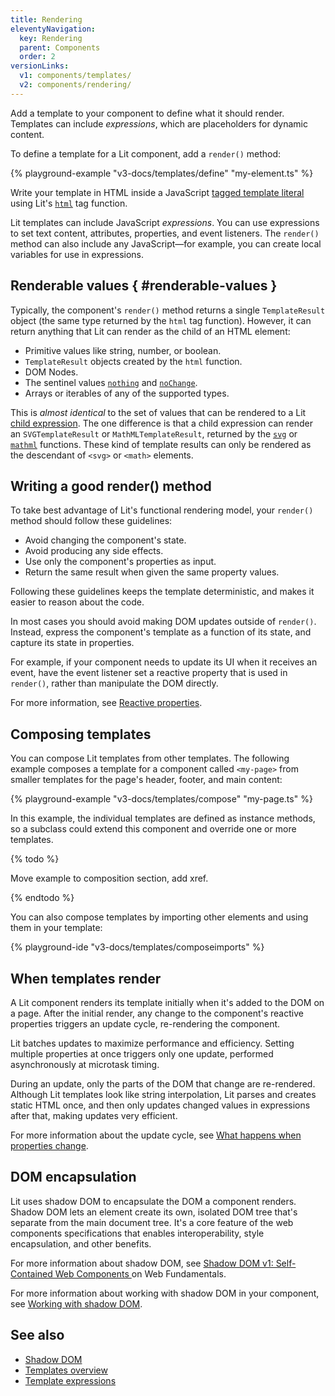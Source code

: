 ```yaml
---
title: Rendering
eleventyNavigation:
  key: Rendering
  parent: Components
  order: 2
versionLinks:
  v1: components/templates/
  v2: components/rendering/
---
```


Add a template to your component to define what it should render. Templates can include _expressions_, which are placeholders for dynamic content.

To define a template for a Lit component, add a `render()` method:

{% playground-example "v3-docs/templates/define" "my-element.ts" %}

Write your template in HTML inside a JavaScript [tagged template literal](https://developer.mozilla.org/en-US/docs/Web/JavaScript/Reference/Template_literals#tagged_templates) using Lit's [`html`](/docs/v3/api/templates/#html) tag function.

Lit templates can include JavaScript _expressions_. You can use expressions to set text content, attributes, properties, and event listeners. The `render()` method can also include any JavaScript—for example, you can create local variables for use in expressions.

## Renderable values { #renderable-values }

Typically, the component's `render()` method returns a single `TemplateResult` object (the same type returned by the `html` tag function). However, it can return anything that Lit can render as the child of an HTML element:

*   Primitive values like string, number, or boolean.
*   `TemplateResult` objects created by the `html` function.
*   DOM Nodes.
*   The sentinel values [`nothing`](/docs/v3/templates/conditionals/#conditionally-rendering-nothing) and [`noChange`](/docs/v3/templates/custom-directives/#signaling-no-change).
*   Arrays or iterables of any of the supported types.

This is *almost identical* to the set of values that can be rendered to a Lit [child expression](/docs/v3/templates/expressions/#child-expressions). The one difference is that a child expression can render an `SVGTemplateResult` or `MathMLTemplateResult`, returned by the [`svg`](/docs/v3/api/templates/#svg) or [`mathml`](/docs/v3/api/templates/#mathml) functions. These kind of template results can only be rendered as the descendant of `<svg>` or `<math>` elements.

## Writing a good render() method

To take best advantage of Lit's functional rendering model, your `render()` method should follow these guidelines:

* Avoid changing the component's state.
* Avoid producing any side effects.
* Use only the component's properties as input.
* Return the same result when given the same property values.

Following these guidelines keeps the template deterministic, and makes it easier to reason about the code.

In most cases you should avoid making DOM updates outside of `render()`. Instead, express the component's template as a function of its state, and capture its state in properties.

For example, if your component needs to update its UI when it receives an event, have the event listener set a reactive property that is used in `render()`, rather than manipulate the DOM directly.

For more information, see [Reactive properties](/docs/v3/components/properties/).

## Composing templates

You can compose Lit templates from other templates. The following example composes a template for a component called `<my-page>` from smaller templates for the page's header, footer, and main content:

{% playground-example "v3-docs/templates/compose" "my-page.ts" %}

In this example, the individual templates are defined as instance methods, so a subclass could extend this component and override one or more templates.

{% todo %}

Move example to composition section, add xref.

{% endtodo %}

You can also compose templates by importing other elements and using them in your template:

{% playground-ide "v3-docs/templates/composeimports" %}


## When templates render

A Lit component renders its template initially when it's added to the DOM on a page. After the initial render, any change to the component's reactive properties triggers an update cycle, re-rendering the component.

Lit batches updates to maximize performance and efficiency. Setting multiple properties at once triggers only one update, performed asynchronously at microtask timing.

During an update, only the parts of the DOM that change are re-rendered. Although Lit templates look like string interpolation, Lit parses and creates static HTML once, and then only updates changed values in expressions after that, making updates very efficient.

For more information about the update cycle, see [What happens when properties change](/docs/v3/components/properties/#when-properties-change).

## DOM encapsulation

Lit uses shadow DOM to encapsulate the DOM a component renders. Shadow DOM lets an element create its own, isolated DOM tree that's separate from the main document tree. It's a core feature of the web components specifications that enables interoperability, style encapsulation, and other benefits.

For more information about shadow DOM, see [Shadow DOM v1: Self-Contained Web Components
](https://developers.google.com/web/fundamentals/web-components/shadowdom) on Web Fundamentals.

For more information about working with shadow DOM in your component, see [Working with shadow DOM](/docs/v3/components/shadow-dom/).

## See also

* [Shadow DOM](/docs/v3/components/shadow-dom/)
* [Templates overview](/docs/v3/templates/overview/)
* [Template expressions](/docs/v3/templates/expressions/)


